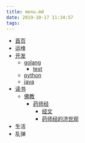 ```yaml
---
title: menu.md
date: 2019-10-17 11:34:57
tags:
---
```

* [首页](/home)
* 运维
* [开发](/dev)
  * [golang](/dev/golang)
    * [test](/dev/golang/test)
  * [python](/dev/python)
  * [java](/dev/java)
* [读书](/reading)
  * [佛教](/reading/佛教)
    * [药师经](/reading/佛教/药师经)
      * [经文](/reading/佛教/药师经/经文)
      * [药师经的济世观](/reading/佛教/药师经/药师经的济世观)
* 生活
* 乱弹

